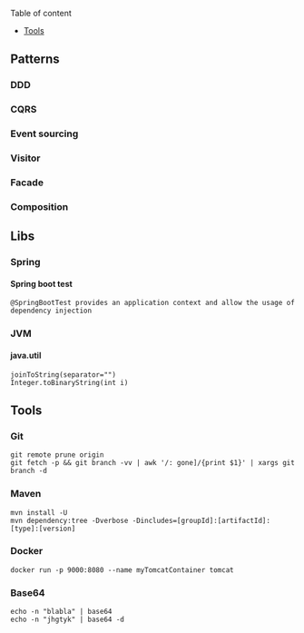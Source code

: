 
Table of content

- [Tools](#Tools)

## Patterns

### DDD

### CQRS

### Event sourcing

### Visitor

### Facade

### Composition



## Libs

### Spring

#### Spring boot test

```
@SpringBootTest provides an application context and allow the usage of dependency injection
```

### JVM

#### java.util

```
joinToString(separator="")
Integer.toBinaryString(int i)
```

## Tools

### Git

```
git remote prune origin
git fetch -p && git branch -vv | awk '/: gone]/{print $1}' | xargs git branch -d
```
 
### Maven

```
mvn install -U
mvn dependency:tree -Dverbose -Dincludes=[groupId]:[artifactId]:[type]:[version]
```

### Docker

```
docker run -p 9000:8080 --name myTomcatContainer tomcat 
```

### Base64

```
echo -n "blabla" | base64
echo -n "jhgtyk" | base64 -d
```



